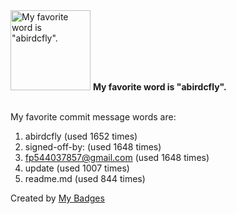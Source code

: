 <img src="https://my-badges.github.io/my-badges/favorite-word.png" alt="My favorite word is &quot;abirdcfly&quot;." title="My favorite word is &quot;abirdcfly&quot;." width="128">
<strong>My favorite word is &quot;abirdcfly&quot;.</strong>
<br><br>

My favorite commit message words are:

1. abirdcfly (used 1652 times)
2. signed-off-by: (used 1648 times)
3. <fp544037857@gmail.com> (used 1648 times)
4. update (used 1007 times)
5. readme.md (used 844 times)


Created by <a href="https://github.com/my-badges/my-badges">My Badges</a>